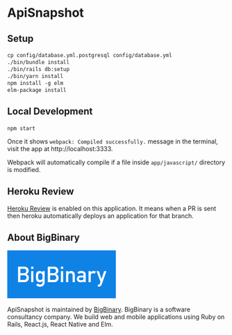 # ApiSnapshot


## Setup

```
cp config/database.yml.postgresql config/database.yml
./bin/bundle install
./bin/rails db:setup
./bin/yarn install
npm install -g elm
elm-package install
```


## Local Development

```
npm start
```

Once it shows `webpack: Compiled successfully.` message in the terminal,
visit the app at http://localhost:3333.

Webpack will automatically compile if a file inside `app/javascript/` directory is modified.

## Heroku Review

[Heroku Review](https://devcenter.heroku.com/articles/github-integration-review-apps)
is enabled on this application. It means when a PR is sent then heroku
automatically deploys an application for that branch.


## About BigBinary

![BigBinary](https://raw.githubusercontent.com/bigbinary/bigbinary-assets/press-assets/PNG/logo-light-solid-small.png?raw=true)

ApiSnapshot is maintained by [BigBinary](https://www.BigBinary.com). BigBinary is a software consultancy company. We build web and mobile applications using Ruby on Rails, React.js, React Native and Elm.
